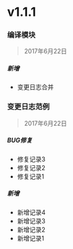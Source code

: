 # v1.1.1

### 编译模块
> 2017年6月22日

##### 新增

- 变更日志合并

### 变更日志范例
> 2017年6月22日

##### BUG修复

- 修复记录3
- 修复记录2
- 修复记录1

##### 新增

- 新增记录4
- 新增记录3
- 新增记录2
- 新增记录1